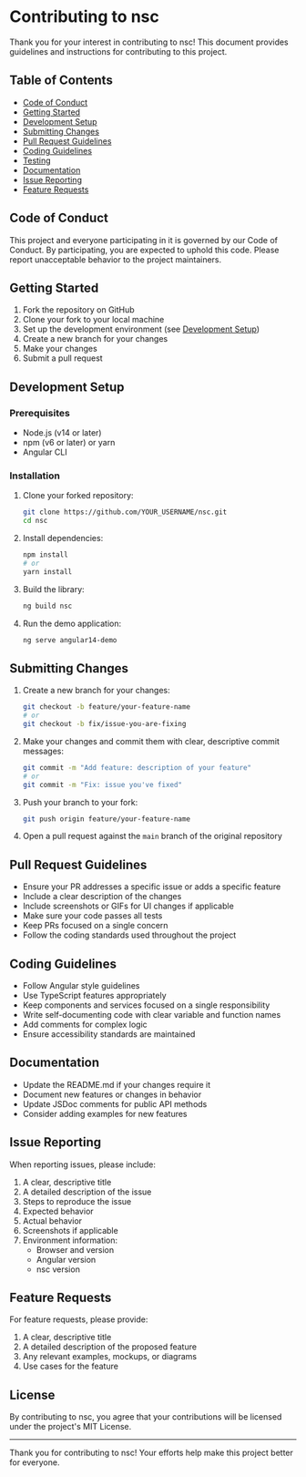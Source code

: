 # Contributing to nsc

Thank you for your interest in contributing to nsc! This document provides guidelines and instructions for contributing to this project.

## Table of Contents

- [Code of Conduct](#code-of-conduct)
- [Getting Started](#getting-started)
- [Development Setup](#development-setup)
- [Submitting Changes](#submitting-changes)
- [Pull Request Guidelines](#pull-request-guidelines)
- [Coding Guidelines](#coding-guidelines)
- [Testing](#testing)
- [Documentation](#documentation)
- [Issue Reporting](#issue-reporting)
- [Feature Requests](#feature-requests)

## Code of Conduct

This project and everyone participating in it is governed by our Code of Conduct. By participating, you are expected to uphold this code. Please report unacceptable behavior to the project maintainers.

## Getting Started

1. Fork the repository on GitHub
2. Clone your fork to your local machine
3. Set up the development environment (see [Development Setup](#development-setup))
4. Create a new branch for your changes
5. Make your changes
6. Submit a pull request

## Development Setup

### Prerequisites

- Node.js (v14 or later)
- npm (v6 or later) or yarn
- Angular CLI

### Installation

1. Clone your forked repository:
   ```bash
   git clone https://github.com/YOUR_USERNAME/nsc.git
   cd nsc
   ```

2. Install dependencies:
   ```bash
   npm install
   # or
   yarn install
   ```

3. Build the library:
   ```bash
   ng build nsc
   ```

4. Run the demo application:
   ```bash
   ng serve angular14-demo
   ```

## Submitting Changes

1. Create a new branch for your changes:
   ```bash
   git checkout -b feature/your-feature-name
   # or
   git checkout -b fix/issue-you-are-fixing
   ```

2. Make your changes and commit them with clear, descriptive commit messages:
   ```bash
   git commit -m "Add feature: description of your feature"
   # or
   git commit -m "Fix: issue you've fixed"
   ```

3. Push your branch to your fork:
   ```bash
   git push origin feature/your-feature-name
   ```

4. Open a pull request against the `main` branch of the original repository

## Pull Request Guidelines

- Ensure your PR addresses a specific issue or adds a specific feature
- Include a clear description of the changes
- Include screenshots or GIFs for UI changes if applicable
- Make sure your code passes all tests
- Keep PRs focused on a single concern
- Follow the coding standards used throughout the project

## Coding Guidelines

- Follow Angular style guidelines
- Use TypeScript features appropriately
- Keep components and services focused on a single responsibility
- Write self-documenting code with clear variable and function names
- Add comments for complex logic
- Ensure accessibility standards are maintained

## Documentation

- Update the README.md if your changes require it
- Document new features or changes in behavior
- Update JSDoc comments for public API methods
- Consider adding examples for new features

## Issue Reporting

When reporting issues, please include:

1. A clear, descriptive title
2. A detailed description of the issue
3. Steps to reproduce the issue
4. Expected behavior
5. Actual behavior
6. Screenshots if applicable
7. Environment information:
   - Browser and version
   - Angular version
   - nsc version

## Feature Requests

For feature requests, please provide:

1. A clear, descriptive title
2. A detailed description of the proposed feature
3. Any relevant examples, mockups, or diagrams
4. Use cases for the feature

## License

By contributing to nsc, you agree that your contributions will be licensed under the project's MIT License.

---

Thank you for contributing to nsc! Your efforts help make this project better for everyone. 